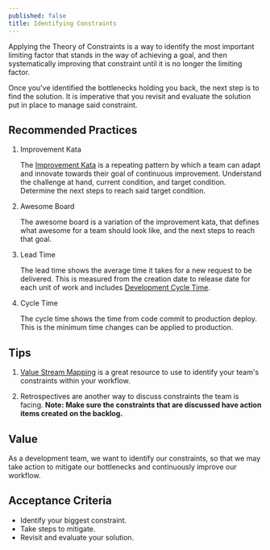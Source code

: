 ```yaml
---
published: false
title: Identifying Constraints
---
```


Applying the Theory of Constraints is a way to identify the most important
limiting factor that stands in the way of achieving a goal, and then
systematically improving that constraint until it is no longer the limiting factor.

Once you've identified the bottlenecks holding you back, the next step is to
find the solution. It is imperative that you revisit and evaluate the solution
put in place to manage said constraint.

## Recommended Practices

1. Improvement Kata

   The [Improvement Kata](./../playbooks/improvement-kata.html) is a repeating pattern
   by which a team can adapt and innovate towards their goal of continuous
   improvement. Understand the challenge at hand, current condition, and
   target condition. Determine the next steps to reach said target condition.

2. Awesome Board

   The awesome board is a variation of the improvement kata, that defines what
   awesome for a team should look like, and the next steps to reach that goal.

3. Lead Time

   The lead time shows the average time it takes for a new request to be
   delivered. This is measured from the creation date to release date for each
   unit of work and includes [Development Cycle Time](../metrics/development-cycle-time.html).

4. Cycle Time

   The cycle time shows the time from code commit to production deploy. This is
   the minimum time changes can be applied to production.

## Tips

1. [Value Stream Mapping](./vsm.html) is a great
   resource to use to identify your team's constraints within your workflow.

2. Retrospectives are another way to discuss constraints the team is facing.
   **Note: Make sure the constraints that are discussed have action items created**
   **on the backlog.**

## Value

As a development team, we want to identify our constraints, so that we may take
action to mitigate our bottlenecks and continuously improve our workflow.

## Acceptance Criteria

- Identify your biggest constraint.
- Take steps to mitigate.
- Revisit and evaluate your solution.
